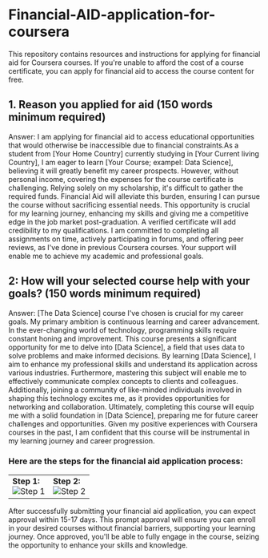 # Financial-AID-application-for-coursera
This repository contains resources and instructions for applying for financial aid for Coursera courses. If you're unable to afford the cost of a course certificate, you can apply for financial aid to access the course content for free.

## 1. Reason you applied for aid (150 words minimum required) <br>
   Answer: I am applying for financial aid to access educational opportunities that would otherwise be inaccessible due to financial constraints.As a student from [Your Home Country] currently studying in [Your Current living Country], I am eager to learn [Your Course; exampel: Data Science], believing it will greatly benefit my career prospects. However, without personal income, covering the expenses for the course certificate is challenging. Relying solely on my scholarship, it's difficult to gather the required funds. Financial Aid will alleviate this burden, ensuring I can pursue the course without sacrificing essential needs. This opportunity is crucial for my learning journey, enhancing my skills and giving me a competitive edge in the job market post-graduation. A verified certificate will add credibility to my qualifications. I am committed to completing all assignments on time, actively participating in forums, and offering peer reviews, as I've done in previous Coursera courses. Your support will enable me to achieve my academic and professional goals.

## 2: How will your selected course help with your goals? (150 words minimum required) <br>
Answer: [The Data Science] course I've chosen is crucial for my career goals. My primary ambition is continuous learning and career advancement. In the ever-changing world of technology, programming skills require constant honing and improvement. This course presents a significant opportunity for me to delve into [Data Science], a field that uses data to solve problems and make informed decisions. By learning [Data Science], I aim to enhance my professional skills and understand its application across various industries. Furthermore, mastering this subject will enable me to effectively communicate complex concepts to clients and colleagues. Additionally, joining a community of like-minded individuals involved in shaping this technology excites me, as it provides opportunities for networking and collaboration. Ultimately, completing this course will equip me with a solid foundation in [Data Science], preparing me for future career challenges and opportunities. Given my positive experiences with Coursera courses in the past, I am confident that this course will be instrumental in my learning journey and career progression.


### Here are the steps for the financial aid application process:
<table>
  <tr>
    <td>
      <strong>Step 1:</strong><br>
      <img src="https://github.com/AdhikariSagar/Financial-AID-application-for-coursera/assets/49621707/84d47bec-50b9-47a7-bbb3-b34d998cde1f" alt="Step 1">
    </td>
    <td>
      <strong>Step 2:</strong><br>
      <img src="https://github.com/AdhikariSagar/Financial-AID-application-for-coursera/assets/49621707/f3e209e9-41fd-4426-a355-b390a21ad4b8" alt="Step 2">
    </td>
  </tr>
</table>

 

After successfully submitting your financial aid application, you can expect approval within 15-17 days. This prompt approval will ensure you can enroll in your desired courses without financial barriers, supporting your learning journey. 
Once approved, you'll be able to fully engage in the course, seizing the opportunity to enhance your skills and knowledge.
  


